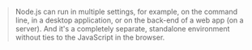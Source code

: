 >  Node.js can run in multiple settings, for example, on the command line, in a desktop application, or on the back-end of a web app (on a server). And it's a completely separate, standalone environment without ties to the JavaScript in the browser. 